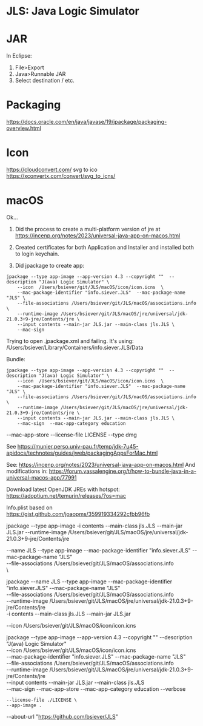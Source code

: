 # JLS: Java Logic Simulator


# JAR
 
In Eclipse:  
1. File>Export
2. Java>Runnable JAR
3. Select destination / etc. 


# Packaging

https://docs.oracle.com/en/java/javase/19/jpackage/packaging-overview.html 


# Icon

https://cloudconvert.com/  svg to ico 
https://xconvertx.com/convert/svg_to_icns/








# macOS

Ok...


1. Did the process to create a multi-platform version of jre at https://incenp.org/notes/2023/universal-java-app-on-macos.html 

2. Created certificates for both Application and Installer and installed both to login keychain. 

3. Did jpackage to create app:
```
jpackage --type app-image --app-version 4.3 --copyright ""  --description "J(ava) Logic Simulator" \
    --icon  /Users/bsiever/git/JLS/macOS/icon/icon.icns  \
    --mac-package-identifier "info.siever.JLS"  --mac-package-name "JLS" \
    --file-associations /Users/bsiever/git/JLS/macOS/associations.info \
    --runtime-image /Users/bsiever/git/JLS/macOS/jre/universal/jdk-21.0.3+9-jre/Contents/jre \
    --input contents --main-jar JLS.jar --main-class jls.JLS \
    --mac-sign 

```

Trying to open .jpackage.xml and failing. 
It's using: /Users/bsiever/Library/Containers/info.siever.JLS/Data 

Bundle:
```
jpackage --type app-image --app-version 4.3 --copyright ""  --description "J(ava) Logic Simulator" \
    --icon  /Users/bsiever/git/JLS/macOS/icon/icon.icns  \
    --mac-package-identifier "info.siever.JLS"  --mac-package-name "JLS" \
    --file-associations /Users/bsiever/git/JLS/macOS/associations.info \
    --runtime-image /Users/bsiever/git/JLS/macOS/jre/universal/jdk-21.0.3+9-jre/Contents/jre \
    --input contents --main-jar JLS.jar --main-class jls.JLS \
    --mac-sign  --mac-app-category education 
```

--mac-app-store --license-file LICENSE  --type dmg



See https://munier.perso.univ-pau.fr/temp/jdk-7u45-apidocs/technotes/guides/jweb/packagingAppsForMac.html 

See: https://incenp.org/notes/2023/universal-java-app-on-macos.html
And modifications in: https://forum.vassalengine.org/t/how-to-bundle-java-in-a-universal-macos-app/77991 

Download latest OpenJDK JREs with hotspot: https://adoptium.net/temurin/releases/?os=mac 

Info.plist based on https://gist.github.com/joaopms/359919334292cfbb96fb 



jpackage --type app-image -i contents --main-class jls.JLS --main-jar JLS.jar --runtime-image /Users/bsiever/git/JLS/macOS/jre/universal/jdk-21.0.3+9-jre/Contents/jre 




--name JLS --type app-image --mac-package-identifier "info.siever.JLS" --mac-package-name "JLS" \
  --file-associations /Users/bsiever/git/JLS/macOS/associations.info \
  \





jpackage --name JLS --type app-image --mac-package-identifier "info.siever.JLS" --mac-package-name "JLS" \
  --file-associations /Users/bsiever/git/JLS/macOS/associations.info \
  --runtime-image /Users/bsiever/git/JLS/macOS/jre/universal/jdk-21.0.3+9-jre/Contents/jre \
  -i contents --main-class jls.JLS --main-jar JLS.jar 
  
  
  
   --icon  /Users/bsiever/git/JLS/macOS/icon/icon.icns



jpackage --type app-image --app-version 4.3 --copyright ""  --description "J(ava) Logic Simulator" \
    --icon  /Users/bsiever/git/JLS/macOS/icon/icon.icns  \
    --mac-package-identifier "info.siever.JLS"  --mac-package-name "JLS" \
    --file-associations /Users/bsiever/git/JLS/macOS/associations.info \
    --runtime-image /Users/bsiever/git/JLS/macOS/jre/universal/jdk-21.0.3+9-jre/Contents/jre \
    --input contents --main-jar JLS.jar --main-class jls.JLS \
    --mac-sign --mac-app-store --mac-app-category education  --verbose
    
    
    
    --license-file ./LICENSE \
    --app-image .
   
   
   
   --about-url "https://github.com/bsiever/JLS"